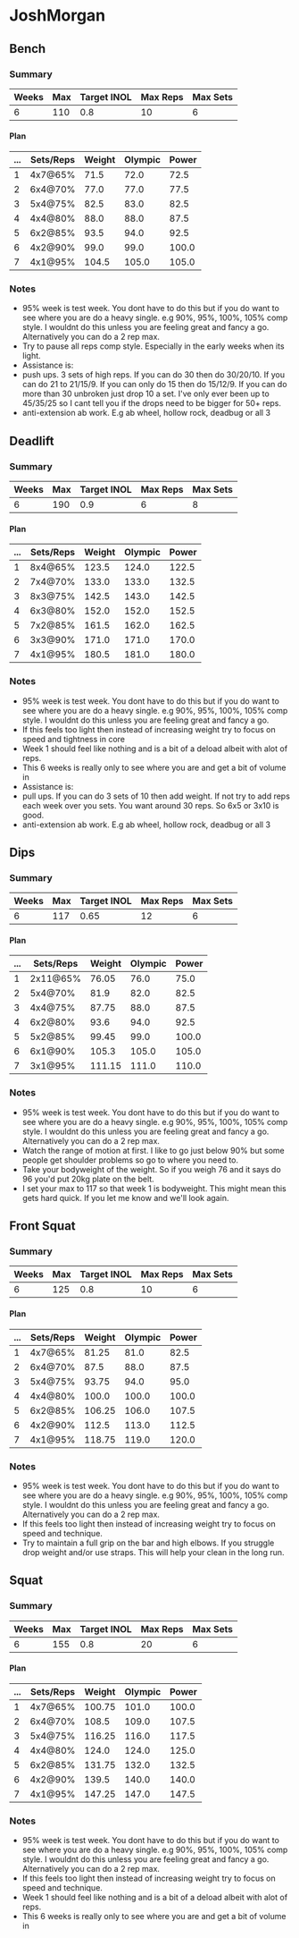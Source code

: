 # JoshMorgan

## Bench

### Summary

Weeks | Max | Target INOL | Max Reps | Max Sets
--- | --- | --- | --- | ---
6 | 110 | 0.8 | 10 | 6

#### Plan

 ... | Sets/Reps | Weight | Olympic | Power
--- | --- | --- | --- | ---
1 | 4x7@65% | 71.5 | 72.0 | 72.5
2 | 6x4@70% | 77.0 | 77.0 | 77.5
3 | 5x4@75% | 82.5 | 83.0 | 82.5
4 | 4x4@80% | 88.0 | 88.0 | 87.5
5 | 6x2@85% | 93.5 | 94.0 | 92.5
6 | 4x2@90% | 99.0 | 99.0 | 100.0
7 | 4x1@95% | 104.5 | 105.0 | 105.0

### Notes

- 95% week is test week. You dont have to do this but if you do want to see where you are do a heavy single. e.g 90%, 95%, 100%, 105% comp style. I wouldnt do this unless you are feeling great and fancy a go. Alternatively you can do a 2 rep max.
- Try to pause all reps comp style. Especially in the early weeks when its light.
- Assistance is:
-  push ups. 3 sets of high reps. If you can do 30 then do 30/20/10. If you can do 21 to 21/15/9. If you can only do 15 then do 15/12/9. If you can do more than 30 unbroken just drop 10 a set. I've only ever been up to 45/35/25 so I cant tell you if the drops need to be bigger for 50+ reps.
-  anti-extension ab work. E.g ab wheel, hollow rock, deadbug or all 3

## Deadlift

### Summary

Weeks | Max | Target INOL | Max Reps | Max Sets
--- | --- | --- | --- | ---
6 | 190 | 0.9 | 6 | 8

#### Plan

 ... | Sets/Reps | Weight | Olympic | Power
--- | --- | --- | --- | ---
1 | 8x4@65% | 123.5 | 124.0 | 122.5
2 | 7x4@70% | 133.0 | 133.0 | 132.5
3 | 8x3@75% | 142.5 | 143.0 | 142.5
4 | 6x3@80% | 152.0 | 152.0 | 152.5
5 | 7x2@85% | 161.5 | 162.0 | 162.5
6 | 3x3@90% | 171.0 | 171.0 | 170.0
7 | 4x1@95% | 180.5 | 181.0 | 180.0

### Notes

- 95% week is test week. You dont have to do this but if you do want to see where you are do a heavy single. e.g 90%, 95%, 100%, 105% comp style. I wouldnt do this unless you are feeling great and fancy a go.
- If this feels too light then instead of increasing weight try to focus on speed and tightness in core
- Week 1 should feel like nothing and is a bit of a deload albeit with alot of reps.
- This 6 weeks is really only to see where you are and get a bit of volume in
- Assistance is:
-  pull ups. If you can do 3 sets of 10 then add weight. If not try to add reps each week over you sets. You want around 30 reps. So 6x5 or 3x10 is good.
-  anti-extension ab work. E.g ab wheel, hollow rock, deadbug or all 3

## Dips

### Summary

Weeks | Max | Target INOL | Max Reps | Max Sets
--- | --- | --- | --- | ---
6 | 117 | 0.65 | 12 | 6

#### Plan

 ... | Sets/Reps | Weight | Olympic | Power
--- | --- | --- | --- | ---
1 | 2x11@65% | 76.05 | 76.0 | 75.0
2 | 5x4@70% | 81.9 | 82.0 | 82.5
3 | 4x4@75% | 87.75 | 88.0 | 87.5
4 | 6x2@80% | 93.6 | 94.0 | 92.5
5 | 5x2@85% | 99.45 | 99.0 | 100.0
6 | 6x1@90% | 105.3 | 105.0 | 105.0
7 | 3x1@95% | 111.15 | 111.0 | 110.0

### Notes

- 95% week is test week. You dont have to do this but if you do want to see where you are do a heavy single. e.g 90%, 95%, 100%, 105% comp style. I wouldnt do this unless you are feeling great and fancy a go. Alternatively you can do a 2 rep max.
- Watch the range of motion at first. I like to go just below 90% but some people get shoulder problems so go to where you need to.
- Take your bodyweight of the weight. So if you weigh 76 and it says do 96 you'd put 20kg plate on the belt.
- I set your max to 117 so that week 1 is bodyweight. This might mean this gets hard quick. If you let me know and we'll look again.

## Front Squat

### Summary

Weeks | Max | Target INOL | Max Reps | Max Sets
--- | --- | --- | --- | ---
6 | 125 | 0.8 | 10 | 6

#### Plan

 ... | Sets/Reps | Weight | Olympic | Power
--- | --- | --- | --- | ---
1 | 4x7@65% | 81.25 | 81.0 | 82.5
2 | 6x4@70% | 87.5 | 88.0 | 87.5
3 | 5x4@75% | 93.75 | 94.0 | 95.0
4 | 4x4@80% | 100.0 | 100.0 | 100.0
5 | 6x2@85% | 106.25 | 106.0 | 107.5
6 | 4x2@90% | 112.5 | 113.0 | 112.5
7 | 4x1@95% | 118.75 | 119.0 | 120.0

### Notes

- 95% week is test week. You dont have to do this but if you do want to see where you are do a heavy single. e.g 90%, 95%, 100%, 105% comp style. I wouldnt do this unless you are feeling great and fancy a go. Alternatively you can do a 2 rep max.
- If this feels too light then instead of increasing weight try to focus on speed and technique.
- Try to maintain a full grip on the bar and high elbows. If you struggle drop weight and/or use straps. This will help your clean in the long run.

## Squat

### Summary

Weeks | Max | Target INOL | Max Reps | Max Sets
--- | --- | --- | --- | ---
6 | 155 | 0.8 | 20 | 6

#### Plan

 ... | Sets/Reps | Weight | Olympic | Power
--- | --- | --- | --- | ---
1 | 4x7@65% | 100.75 | 101.0 | 100.0
2 | 6x4@70% | 108.5 | 109.0 | 107.5
3 | 5x4@75% | 116.25 | 116.0 | 117.5
4 | 4x4@80% | 124.0 | 124.0 | 125.0
5 | 6x2@85% | 131.75 | 132.0 | 132.5
6 | 4x2@90% | 139.5 | 140.0 | 140.0
7 | 4x1@95% | 147.25 | 147.0 | 147.5

### Notes

- 95% week is test week. You dont have to do this but if you do want to see where you are do a heavy single. e.g 90%, 95%, 100%, 105% comp style. I wouldnt do this unless you are feeling great and fancy a go. Alternatively you can do a 2 rep max.
- If this feels too light then instead of increasing weight try to focus on speed and technique.
- Week 1 should feel like nothing and is a bit of a deload albeit with alot of reps.
- This 6 weeks is really only to see where you are and get a bit of volume in

